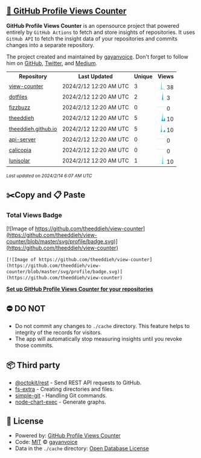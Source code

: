 ## [🚀 GitHub Profile Views Counter](https://github.com/gayanvoice/github-profile-views-counter)
**GitHub Profile Views Counter** is an opensource project that powered entirely by  `GitHub Actions` to fetch and store insights of repositories.
It uses `GitHub API` to fetch the insight data of your repositories and commits changes into a separate repository.

The project created and maintained by [gayanvoice](https://github.com/gayanvoice). Don't forget to follow him on [GitHub](https://github.com/gayanvoice), [Twitter](https://twitter.com/gayanvoice), and [Medium](https://gayanvoice.medium.com/).

<table>
	<tr>
		<th>
			Repository
		</th>
		<th>
			Last Updated
		</th>
		<th>
			Unique
		</th>
		<th>
			Views
		</th>
	</tr>
	<tr>
		<td>
			<a href="https://github.com/theeddieh/view-counter/tree/master/readme/677157337/year.md">
				view-counter
			</a>
		</td>
		<td>
			2024/2/12 12:20 AM UTC
		</td>
		<td>
			3
		</td>
		<td>
			<img alt="Response time graph" src="https://github.com/theeddieh/view-counter/raw/master/graph/677157337/small/year.png" height="20"> 38
		</td>
	</tr>
	<tr>
		<td>
			<a href="https://github.com/theeddieh/view-counter/tree/master/readme/108577993/year.md">
				dotfiles
			</a>
		</td>
		<td>
			2024/2/12 12:20 AM UTC
		</td>
		<td>
			2
		</td>
		<td>
			<img alt="Response time graph" src="https://github.com/theeddieh/view-counter/raw/master/graph/108577993/small/year.png" height="20"> 3
		</td>
	</tr>
	<tr>
		<td>
			<a href="https://github.com/theeddieh/view-counter/tree/master/readme/467696257/year.md">
				fizzbuzz
			</a>
		</td>
		<td>
			2024/2/12 12:20 AM UTC
		</td>
		<td>
			0
		</td>
		<td>
			<img alt="Response time graph" src="https://github.com/theeddieh/view-counter/raw/master/graph/467696257/small/year.png" height="20"> 0
		</td>
	</tr>
	<tr>
		<td>
			<a href="https://github.com/theeddieh/view-counter/tree/master/readme/159556378/year.md">
				theeddieh
			</a>
		</td>
		<td>
			2024/2/12 12:20 AM UTC
		</td>
		<td>
			5
		</td>
		<td>
			<img alt="Response time graph" src="https://github.com/theeddieh/view-counter/raw/master/graph/159556378/small/year.png" height="20"> 10
		</td>
	</tr>
	<tr>
		<td>
			<a href="https://github.com/theeddieh/view-counter/tree/master/readme/115464782/year.md">
				theeddieh.github.io
			</a>
		</td>
		<td>
			2024/2/12 12:20 AM UTC
		</td>
		<td>
			5
		</td>
		<td>
			<img alt="Response time graph" src="https://github.com/theeddieh/view-counter/raw/master/graph/115464782/small/year.png" height="20"> 10
		</td>
	</tr>
	<tr>
		<td>
			<a href="https://github.com/theeddieh/view-counter/tree/master/readme/624976823/year.md">
				api-server
			</a>
		</td>
		<td>
			2024/2/12 12:20 AM UTC
		</td>
		<td>
			0
		</td>
		<td>
			<img alt="Response time graph" src="https://github.com/theeddieh/view-counter/raw/master/graph/624976823/small/year.png" height="20"> 0
		</td>
	</tr>
	<tr>
		<td>
			<a href="https://github.com/theeddieh/view-counter/tree/master/readme/7057564/year.md">
				calicopia
			</a>
		</td>
		<td>
			2024/2/12 12:20 AM UTC
		</td>
		<td>
			0
		</td>
		<td>
			<img alt="Response time graph" src="https://github.com/theeddieh/view-counter/raw/master/graph/7057564/small/year.png" height="20"> 0
		</td>
	</tr>
	<tr>
		<td>
			<a href="https://github.com/theeddieh/view-counter/tree/master/readme/7059334/year.md">
				lunisolar
			</a>
		</td>
		<td>
			2024/2/12 12:20 AM UTC
		</td>
		<td>
			1
		</td>
		<td>
			<img alt="Response time graph" src="https://github.com/theeddieh/view-counter/raw/master/graph/7059334/small/year.png" height="20"> 10
		</td>
	</tr>
</table>

<small><i>Last updated on 2024/2/14 6:07 AM UTC</i></small>

## ✂️Copy and 📋 Paste
### Total Views Badge
[![Image of https://github.com/theeddieh/view-counter](https://github.com/theeddieh/view-counter/blob/master/svg/profile/badge.svg)](https://github.com/theeddieh/view-counter)

```readme
[![Image of https://github.com/theeddieh/view-counter](https://github.com/theeddieh/view-counter/blob/master/svg/profile/badge.svg)](https://github.com/theeddieh/view-counter)
```
[**Set up GitHub Profile Views Counter for your repositories**](https://github.com/gayanvoice/github-profile-views-counter)
## ⛔ DO NOT
- Do not commit any changes to `./cache` directory. This feature helps to integrity of the records for visitors.
- The app will automatically stop measuring insights until you revoke those commits.
## 📦 Third party

- [@octokit/rest](https://www.npmjs.com/package/@octokit/rest) - Send REST API requests to GitHub.
- [fs-extra](https://www.npmjs.com/package/fs-extra) - Creating directories and files.
- [simple-git](https://www.npmjs.com/package/simple-git) - Handling Git commands.
- [node-chart-exec](https://www.npmjs.com/package/node-chart-exec) - Generate graphs.
## 📄 License
- Powered by: [GitHub Profile Views Counter](https://github.com/gayanvoice/github-profile-views-counter)
- Code: [MIT](./LICENSE) © [gayanvoice](https://github.com/gayanvoice)
- Data in the `./cache` directory: [Open Database License](https://opendatacommons.org/licenses/odbl/1-0/)